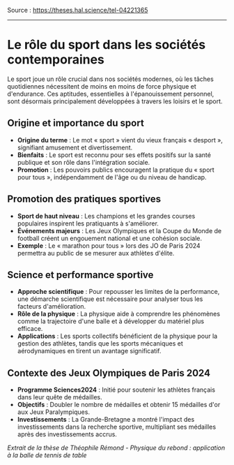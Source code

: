 Source : https://theses.hal.science/tel-04221365

---

# Le rôle du sport dans les sociétés contemporaines

Le sport joue un rôle crucial dans nos sociétés modernes, où les tâches quotidiennes nécessitent de moins en moins de force physique et d'endurance. Ces aptitudes, essentielles à l'épanouissement personnel, sont désormais principalement développées à travers les loisirs et le sport.

## Origine et importance du sport

- **Origine du terme** : Le mot « sport » vient du vieux français « desport », signifiant amusement et divertissement.
- **Bienfaits** : Le sport est reconnu pour ses effets positifs sur la santé publique et son rôle dans l'intégration sociale.
- **Promotion** : Les pouvoirs publics encouragent la pratique du « sport pour tous », indépendamment de l'âge ou du niveau de handicap.

## Promotion des pratiques sportives

- **Sport de haut niveau** : Les champions et les grandes courses populaires inspirent les pratiquants à s'améliorer.
- **Événements majeurs** : Les Jeux Olympiques et la Coupe du Monde de football créent un engouement national et une cohésion sociale.
- **Exemple** : Le « marathon pour tous » lors des JO de Paris 2024 permettra au public de se mesurer aux athlètes d'élite.

## Science et performance sportive

- **Approche scientifique** : Pour repousser les limites de la performance, une démarche scientifique est nécessaire pour analyser tous les facteurs d'amélioration.
- **Rôle de la physique** : La physique aide à comprendre les phénomènes comme la trajectoire d'une balle et à développer du matériel plus efficace.
- **Applications** : Les sports collectifs bénéficient de la physique pour la gestion des athlètes, tandis que les sports mécaniques et aérodynamiques en tirent un avantage significatif.

## Contexte des Jeux Olympiques de Paris 2024

- **Programme Sciences2024** : Initié pour soutenir les athlètes français dans leur quête de médailles.
- **Objectifs** : Doubler le nombre de médailles et obtenir 15 médailles d'or aux Jeux Paralympiques.
- **Investissements** : La Grande-Bretagne a montré l'impact des investissements dans la recherche sportive, multipliant ses médailles après des investissements accrus.

*Extrait de la thèse de Théophile Rémond - Physique du rebond : application à la balle de tennis de table*